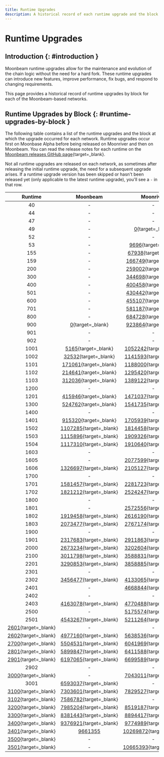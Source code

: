 ```yaml
---
title: Runtime Upgrades
description: A historical record of each runtime upgrade and the block at which the runtime was executed for Moonbeam, Moonriver, and the Moonbase Alpha TestNet.
---
```


# Runtime Upgrades

## Introduction {: #introduction }

Moonbeam runtime upgrades allow for the maintenance and evolution of the chain logic without the need for a hard fork. These runtime upgrades can introduce new features, improve performance, fix bugs, and respond to changing requirements.

This page provides a historical record of runtime upgrades by block for each of the Moonbeam-based networks.

## Runtime Upgrades by Block {: #runtime-upgrades-by-block }

The following table contains a list of the runtime upgrades and the block at which the upgrade occurred for each network. Runtime upgrades occur first on Moonbase Alpha before being released on Moonriver and then on Moonbeam. You can read the release notes for each runtime on the [Moonbeam releases GitHub page](https://github.com/moonbeam-foundation/moonbeam/releases){target=\_blank}.

Not all runtime upgrades are released on each network, as sometimes after releasing the initial runtime upgrade, the need for a subsequent upgrade arises. If a runtime upgrade version has been skipped or hasn't been released yet (only applicable to the latest runtime upgrade), you'll see a `-` in that row.


|                                         Runtime                                          |                               Moonbeam                               |                                Moonriver                                |                             Moonbase Alpha                             |
|:----------------------------------------------------------------------------------------:|:--------------------------------------------------------------------:|:-----------------------------------------------------------------------:|:----------------------------------------------------------------------:|
|                                            40                                            |                                  -                                   |                                    -                                    |        [0](https://moonbase.subscan.io/block/0){target=\_blank}        |
|                                            44                                            |                                  -                                   |                                    -                                    |   [142863](https://moonbase.subscan.io/block/142863){target=\_blank}   |
|                                            47                                            |                                  -                                   |                                    -                                    |   [209144](https://moonbase.subscan.io/block/209144){target=\_blank}   |
|                                            49                                            |                                  -                                   |        [0](https://moonriver.subscan.io/block/0){target=\_blank}        |                                   -                                    |
|                                            52                                            |                                  -                                   |                                    -                                    |   [238827](https://moonbase.subscan.io/block/238827){target=\_blank}   |
|                                            53                                            |                                  -                                   |     [9696](https://moonriver.subscan.io/block/9696){target=\_blank}     |                                   -                                    |
|                                           155                                            |                                  -                                   |    [67938](https://moonriver.subscan.io/block/67938){target=\_blank}    |   [278703](https://moonbase.subscan.io/block/278703){target=\_blank}   |
|                                           159                                            |                                  -                                   |   [166749](https://moonriver.subscan.io/block/166749){target=\_blank}   |   [383465](https://moonbase.subscan.io/block/383465){target=\_blank}   |
|                                           200                                            |                                  -                                   |   [259002](https://moonriver.subscan.io/block/259002){target=\_blank}   |   [457614](https://moonbase.subscan.io/block/457614){target=\_blank}   |
|                                           300                                            |                                  -                                   |   [344698](https://moonriver.subscan.io/block/344698){target=\_blank}   |   [485543](https://moonbase.subscan.io/block/485543){target=\_blank}   |
|                                           400                                            |                                  -                                   |   [400458](https://moonriver.subscan.io/block/400458){target=\_blank}   |   [610935](https://moonbase.subscan.io/block/610935){target=\_blank}   |
|                                           501                                            |                                  -                                   |   [430442](https://moonriver.subscan.io/block/430442){target=\_blank}   |   [653692](https://moonbase.subscan.io/block/653692){target=\_blank}   |
|                                           600                                            |                                  -                                   |   [455107](https://moonriver.subscan.io/block/455107){target=\_blank}   |   [675176](https://moonbase.subscan.io/block/675176){target=\_blank}   |
|                                           701                                            |                                  -                                   |   [581187](https://moonriver.subscan.io/block/581187){target=\_blank}   |   [797200](https://moonbase.subscan.io/block/797200){target=\_blank}   |
|                                           800                                            |                                  -                                   |   [684728](https://moonriver.subscan.io/block/684728){target=\_blank}   |   [915684](https://moonbase.subscan.io/block/915684){target=\_blank}   |
|                                           900                                            |       [0](https://moonbeam.subscan.io/block/0){target=\_blank}       |   [923864](https://moonriver.subscan.io/block/923864){target=\_blank}   |  [1075626](https://moonbase.subscan.io/block/1075626){target=\_blank}  |
|                                           901                                            |                                  -                                   |                                    -                                    |  [1130271](https://moonbase.subscan.io/block/1130271){target=\_blank}  |
|                                           902                                            |                                  -                                   |                                    -                                    |  [1175311](https://moonbase.subscan.io/block/1175311){target=\_blank}  |
|                                           1001                                           |    [5165](https://moonbeam.subscan.io/block/5165){target=\_blank}    |  [1052242](https://moonriver.subscan.io/block/1052242){target=\_blank}  |  [1285916](https://moonbase.subscan.io/block/1285916){target=\_blank}  |
|                                           1002                                           |   [32532](https://moonbeam.subscan.io/block/32532){target=\_blank}   |  [1141593](https://moonriver.subscan.io/block/1141593){target=\_blank}  |  [1396972](https://moonbase.subscan.io/block/1396972){target=\_blank}  |
|                                           1101                                           |  [171061](https://moonbeam.subscan.io/block/171061){target=\_blank}  |  [1188000](https://moonriver.subscan.io/block/1188000){target=\_blank}  |  [1426319](https://moonbase.subscan.io/block/1426319){target=\_blank}  |
|                                           1102                                           |  [214641](https://moonbeam.subscan.io/block/214641){target=\_blank}  |  [1295420](https://moonriver.subscan.io/block/1295420){target=\_blank}  |  [1517440](https://moonbase.subscan.io/block/1517440){target=\_blank}  |
|                                           1103                                           |  [312036](https://moonbeam.subscan.io/block/312036){target=\_blank}  |  [1389122](https://moonriver.subscan.io/block/1389122){target=\_blank}  |  [1591913](https://moonbase.subscan.io/block/1591913){target=\_blank}  |
|                                           1200                                           |                                  -                                   |                                    -                                    |  [1648994](https://moonbase.subscan.io/block/1648994){target=\_blank}  |
|                                           1201                                           |  [415946](https://moonbeam.subscan.io/block/415946){target=\_blank}  |  [1471037](https://moonriver.subscan.io/block/1471037){target=\_blank}  |  [1679619](https://moonbase.subscan.io/block/1679619){target=\_blank}  |
|                                           1300                                           |  [524762](https://moonbeam.subscan.io/block/524762){target=\_blank}  |  [1541735](https://moonriver.subscan.io/block/1541735){target=\_blank}  |  [1761128](https://moonbase.subscan.io/block/1761128){target=\_blank}  |
|                                           1400                                           |                                  -                                   |                                    -                                    |  [1962557](https://moonbase.subscan.io/block/1962557){target=\_blank}  |
|                                           1401                                           |  [915320](https://moonbeam.subscan.io/block/915320){target=\_blank}  |  [1705939](https://moonriver.subscan.io/block/1705939){target=\_blank}  |  [1967358](https://moonbase.subscan.io/block/1967358){target=\_blank}  |
|                                           1502                                           | [1107285](https://moonbeam.subscan.io/block/1107285){target=\_blank} |  [1814458](https://moonriver.subscan.io/block/1814458){target=\_blank}  |  [2112058](https://moonbase.subscan.io/block/2112058){target=\_blank}  |
|                                           1503                                           | [1115896](https://moonbeam.subscan.io/block/1115896){target=\_blank} |  [1909326](https://moonriver.subscan.io/block/1909326){target=\_blank}  |  [2220736](https://moonbase.subscan.io/block/2220736){target=\_blank}  |
|                                           1504                                           | [1117310](https://moonbeam.subscan.io/block/1117310){target=\_blank} |  [1910640](https://moonriver.subscan.io/block/1910640){target=\_blank}  |  [2221773](https://moonbase.subscan.io/block/2221773){target=\_blank}  |
|                                           1603                                           |                                  -                                   |                                    -                                    |  [2285347](https://moonbase.subscan.io/block/2285347){target=\_blank}  |
|                                           1605                                           |                                  -                                   |  [2077599](https://moonriver.subscan.io/block/2077599){target=\_blank}  |  [2318567](https://moonbase.subscan.io/block/2318567){target=\_blank}  |
|                                           1606                                           | [1326697](https://moonbeam.subscan.io/block/1326697){target=\_blank} |  [2105127](https://moonriver.subscan.io/block/2105127){target=\_blank}  |  [2379759](https://moonbase.subscan.io/block/2379759){target=\_blank}  |
|                                           1700                                           |                                  -                                   |                                    -                                    |  [2529736](https://moonbase.subscan.io/block/2529736){target=\_blank}  |
|                                           1701                                           | [1581457](https://moonbeam.subscan.io/block/1581457){target=\_blank} |  [2281723](https://moonriver.subscan.io/block/2281723){target=\_blank}  |  [2534200](https://moonbase.subscan.io/block/2534200){target=\_blank}  |
|                                           1702                                           | [1821212](https://moonbeam.subscan.io/block/1821212){target=\_blank} |  [2524247](https://moonriver.subscan.io/block/2524247){target=\_blank}  |                                   -                                    |
|                                           1800                                           |                                  -                                   |                                    -                                    |  [2748786](https://moonbase.subscan.io/block/2748786){target=\_blank}  |
|                                           1801                                           |                                  -                                   |  [2572556](https://moonriver.subscan.io/block/2572556){target=\_blank}  |  [2830542](https://moonbase.subscan.io/block/2830542){target=\_blank}  |
|                                           1802                                           | [1919458](https://moonbeam.subscan.io/block/1919458){target=\_blank} |  [2616190](https://moonriver.subscan.io/block/2616190){target=\_blank}  |  [2879403](https://moonbase.subscan.io/block/2879403){target=\_blank}  |
|                                           1803                                           | [2073477](https://moonbeam.subscan.io/block/2073477){target=\_blank} |  [2767174](https://moonriver.subscan.io/block/2767174){target=\_blank}  |  [3004714](https://moonbase.subscan.io/block/3004714){target=\_blank}  |
|                                           1900                                           |                                  -                                   |                                    -                                    |  [3069635](https://moonbase.subscan.io/block/3069635){target=\_blank}  |
|                                           1901                                           | [2317683](https://moonbeam.subscan.io/block/2317683){target=\_blank} |  [2911863](https://moonriver.subscan.io/block/2911863){target=\_blank}  |  [3073562](https://moonbase.subscan.io/block/3073562){target=\_blank}  |
|                                           2000                                           | [2673234](https://moonbeam.subscan.io/block/2673234){target=\_blank} |  [3202604](https://moonriver.subscan.io/block/3202604){target=\_blank}  |  [3310369](https://moonbase.subscan.io/block/3310369){target=\_blank}  |
|                                           2100                                           | [3011798](https://moonbeam.subscan.io/block/3011798){target=\_blank} |  [3588831](https://moonriver.subscan.io/block/3588831){target=\_blank}  |  [3609708](https://moonbase.subscan.io/block/3609708){target=\_blank}  |
|                                           2201                                           | [3290853](https://moonbeam.subscan.io/block/3290853){target=\_blank} |  [3858885](https://moonriver.subscan.io/block/3858885){target=\_blank}  |  [3842850](https://moonbase.subscan.io/block/3842850){target=\_blank}  |
|                                           2301                                           |                                  -                                   |                                    -                                    |  [4172407](https://moonbase.subscan.io/block/4172407){target=\_blank}  |
|                                           2302                                           | [3456477](https://moonbeam.subscan.io/block/3456477){target=\_blank} |  [4133065](https://moonriver.subscan.io/block/4133065){target=\_blank}  |  [4193323](https://moonbase.subscan.io/block/4193323){target=\_blank}  |
|                                           2401                                           |                                  -                                   |  [4668844](https://moonriver.subscan.io/block/4668844){target=\_blank}  |  [4591616](https://moonbase.subscan.io/block/4591616){target=\_blank}  |
|                                           2402                                           |                                  -                                   |                                    -                                    |  [4772817](https://moonbase.subscan.io/block/4772817){target=\_blank}  |
|                                           2403                                           | [4163078](https://moonbeam.subscan.io/block/4163078){target=\_blank} |  [4770488](https://moonriver.subscan.io/block/4770488){target=\_blank}  |  [4804425](https://moonbase.subscan.io/block/4804425){target=\_blank}  |
|                                           2500                                           |                                  -                                   |  [5175574](https://moonriver.subscan.io/block/5175574){target=\_blank}  |  [5053547](https://moonbase.subscan.io/block/5053547){target=\_blank}  |
|                                           2501                                           | [4543267](https://moonbeam.subscan.io/block/4543267){target=\_blank} |  [5211264](https://moonriver.subscan.io/block/5211264){target=\_blank}  |  [5194594](https://moonbase.subscan.io/block/5194594){target=\_blank}  |
| [2601](https://forum.moonbeam.network/t/runtime-rt2600-schedule/1372/5){target=\_blank}  |                                  -                                   |                                    -                                    |  [5474345](https://moonbase.subscan.io/block/5474345){target=\_blank}  |
| [2602](https://forum.moonbeam.network/t/runtime-rt2600-schedule/1372/13){target=\_blank} | [4977160](https://moonbeam.subscan.io/block/4977160){target=\_blank} |  [5638536](https://moonriver.subscan.io/block/5638536){target=\_blank}  |  [5576588](https://moonbase.subscan.io/block/5576588){target=\_blank}  |
| [2700](https://forum.moonbeam.network/t/runtime-rt2700-schedule/1441/3){target=\_blank}  | [5504531](https://moonbeam.subscan.io/block/5504531){target=\_blank} |  [6041969](https://moonriver.subscan.io/block/6041969){target=\_blank}  |  [5860584](https://moonbase.subscan.io/block/5860584){target=\_blank}  |
| [2801](https://forum.moonbeam.network/t/runtime-rt2801-schedule/1616/4){target=\_blank}  | [5899847](https://moonbeam.subscan.io/block/5899847){target=\_blank} |  [6411588](https://moonriver.subscan.io/block/6411588){target=\_blank}  |  [6209638](https://moonbase.subscan.io/block/6209638){target=\_blank}  |
| [2901](https://forum.moonbeam.network/t/runtime-rt2901-schedule/1695/3){target=\_blank}  | [6197065](https://moonbeam.subscan.io/block/6197065){target=\_blank} |  [6699589](https://moonriver.subscan.io/block/6699589){target=\_blank}  |  [6710531](https://moonbase.subscan.io/block/6710531){target=\_blank}  |
|                                           2902                                           |                                  -                                   |                                    -                                    |  [6732678](https://moonbase.subscan.io/block/6732678){target=\_blank}  |
| [3000](https://forum.moonbeam.network/t/runtime-rt3000-schedule/1752/2){target=\_blank}  |                                  -                                   |  [7043011](https://moonriver.subscan.io/block/7043011){target=\_blank}  |  [7299818](https://moonbase.subscan.io/block/7299818){target=\_blank}  |
|                                           3001                                           | [6593037](https://moonbeam.subscan.io/block/6593037){target=\_blank} |                                    -                                    |                                   -                                    |
|  [3100](https://forum.moonbeam.network/t/runtime-rt3100-schedule/1801){target=\_blank}   | [7303601](https://moonbeam.subscan.io/block/7303601){target=\_blank} |  [7829527](https://moonriver.subscan.io/block/7829527){target=\_blank}  |  [8034666](https://moonbase.subscan.io/block/8034666){target=\_blank}  |
| [3102](https://forum.moonbeam.network/t/runtime-rt3100-schedule/1801/10){target=\_blank} | [7586782](https://moonbeam.subscan.io/block/7586782){target=\_blank} |                                    -                                    |                                   -                                    |
|  [3200](https://forum.moonbeam.network/t/runtime-rt3200-schedule/1881){target=\_blank}   | [7985204](https://moonbeam.subscan.io/block/7985204){target=\_blank} |  [8519187](https://moonriver.subscan.io/block/8519187){target=\_blank}  |  [8722328](https://moonbase.subscan.io/block/8722328){target=\_blank}  |
|  [3300](https://forum.moonbeam.network/t/runtime-rt3300-schedule/1897){target=\_blank}   | [8381443](https://moonbeam.subscan.io/block/8381443){target=\_blank} |  [8894417](https://moonriver.subscan.io/block/8894417){target=\_blank}  |  [9062316](https://moonbase.subscan.io/block/9062316){target=\_blank}  |
|  [3400](https://forum.moonbeam.network/t/runtime-rt3400-schedule/1954){target=\_blank}   | [9376921](https://moonbeam.subscan.io/block/9376921){target=\_blank} |  [9774989](https://moonriver.subscan.io/block/9774989){target=\_blank}  |  [9830392](https://moonbase.subscan.io/block/9830392){target=\_blank}  |
| [3401](https://forum.moonbeam.network/t/runtime-rt3400-schedule/1954/6){target=\_blank}  |         [9661355](https://moonbeam.subscan.io/block/9661355)         | [10269872](https://moonriver.subscan.io/block/10269872){target=\_blank} | [10422450](https://moonbase.subscan.io/block/10422450){target=\_blank} |
|  [3500](https://forum.moonbeam.network/t/runtime-rt3501-schedule/2010){target=\_blank}   |                                  -                                   |                                    -                                    | [10750816](https://moonbase.subscan.io/block/10750816){target=\_blank} |
|  [3501](https://forum.moonbeam.network/t/runtime-rt3501-schedule/2010){target=\_blank}   |                                  -                                   | [10665393](https://moonriver.subscan.io/block/10665393){target=\_blank} | [10833906](https://moonbase.subscan.io/block/10833906){target=\_blank} |
